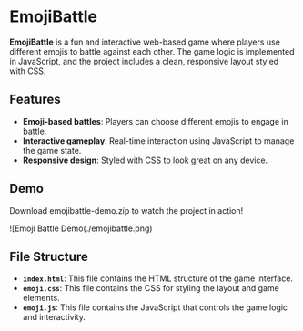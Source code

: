 # EmojiBattle

**EmojiBattle** is a fun and interactive web-based game where players use different emojis to battle against each other. The game logic is implemented in JavaScript, and the project includes a clean, responsive layout styled with CSS.

## Features

- **Emoji-based battles**: Players can choose different emojis to engage in battle.
- **Interactive gameplay**: Real-time interaction using JavaScript to manage the game state.
- **Responsive design**: Styled with CSS to look great on any device.

## Demo 
Download emojibattle-demo.zip to watch the project in action!

![Emoji Battle Demo(./emojibattle.png)

## File Structure

- **`index.html`**: This file contains the HTML structure of the game interface.
- **`emoji.css`**: This file contains the CSS for styling the layout and game elements.
- **`emoji.js`**: This file contains the JavaScript that controls the game logic and interactivity.
